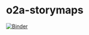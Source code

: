 # o2a-storymaps


[![Binder](https://mybinder.org/badge_logo.svg)](https://mybinder.org/v2/gh/StefanPinkernell/o2a-storymaps/HEAD)


## 